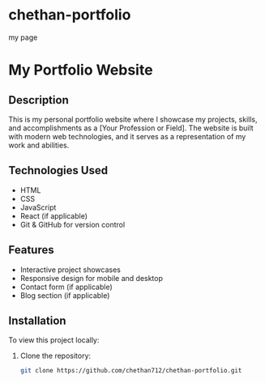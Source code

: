 # chethan-portfolio
my page
# My Portfolio Website

## Description
This is my personal portfolio website where I showcase my projects, skills, and accomplishments as a [Your Profession or Field]. The website is built with modern web technologies, and it serves as a representation of my work and abilities.

## Technologies Used
- HTML
- CSS
- JavaScript
- React (if applicable)
- Git & GitHub for version control

## Features
- Interactive project showcases
- Responsive design for mobile and desktop
- Contact form (if applicable)
- Blog section (if applicable)

## Installation
To view this project locally:
1. Clone the repository:
   ```bash
   git clone https://github.com/chethan712/chethan-portfolio.git
